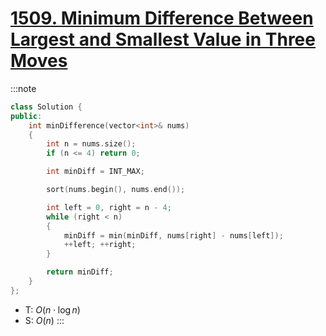 # [1509\. Minimum Difference Between Largest and Smallest Value in Three Moves](https://leetcode.com/problems/minimum-difference-between-largest-and-smallest-value-in-three-moves/)

:::note
```cpp
class Solution {
public:
    int minDifference(vector<int>& nums)
    {
        int n = nums.size();
        if (n <= 4) return 0;

        int minDiff = INT_MAX;

        sort(nums.begin(), nums.end());

        int left = 0, right = n - 4;
        while (right < n)
        {
            minDiff = min(minDiff, nums[right] - nums[left]);
            ++left; ++right;
        }

        return minDiff;
    }
};
```
- T: $O(n \cdot \log n)$
- S: $O(n)$
:::
